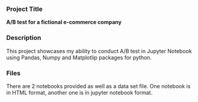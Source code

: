 
### Project Title
**A/B test for a fictional e-commerce company**

### Description
This project showcases my ability to conduct A/B test in Jupyter Notebook using Pandas, Numpy and Matplotlip packages for python.

### Files
There are 2 notebooks provided as well as a data set file. One notebook is in HTML format, another one is in jupyter notebook format.
